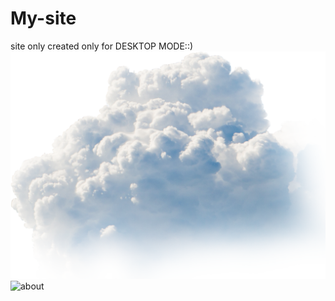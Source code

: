# My-site
site only created only for DESKTOP MODE::)
 ![about](https://github.com/sukhad123/My-site/blob/main/clouds.png)
 ![about]()

